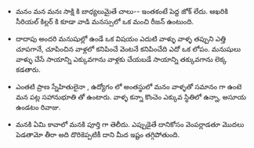  * మనం మన మనః సాక్షి కి బాధ్యలుమైతే చాలు-- ఇంతకంటే పెద్ద జోక్ లేదు. ఆఖరికి సీరియల్ కిల్లర్ కి కూడా వాడి మనస్సులో ఒక మంచి రీజన్ ఉంటుంది.

 * దాదాపు అందరి మనుషుల్లో ఉండే ఒక విషయం ఎదుటి వాళ్ళు వాళ్ళ తప్పుని ఎత్తి చూపగానే, చూపించిన వాళ్లలో కనిపించే వెంటనే కనిపించేది ఎదో ఒక లోపం. 
మనుషులు వాళ్ళు చేసే సాయాన్ని ఎక్కువగాను వాళ్లకు చేయబడే సాయాన్ని తక్కువగాను లెక్క కడతారు. 

* ఎంతటి ప్రాణ స్నేహితులైనా , ఉద్యోగం లో అంతస్థులో మనం వాళ్ళతో సమానం గా ఉంటె మన పట్ల సహానుభూతి తో ఉంటారు. వాళ్ళ కన్నా కొంచెం ఎక్కువ స్థితిలో ఉన్నా, అసూయ ఉండటం రివాజు. 

* మనకి ఏమి కావాలో మనకి పూర్తి గా తెలీదు. ఎప్పుడైతే దానికోసం వెంపర్లాడతూ మొదలు పెడతామో తీరా అది దొరికెప్పటికీ దాని మీద ఇష్టం తగ్గిపోతుంది.  
